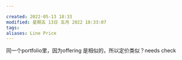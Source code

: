 ```yaml
---

created: 2022-05-13 18:33
modified: 星期五 13日 五月 2022 18:33:07
tags: 
aliases: Line Price
---
```


同一个portfolio里，因为offering 是相似的，所以定价类似？needs check